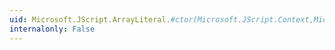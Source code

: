 ```yaml
---
uid: Microsoft.JScript.ArrayLiteral.#ctor(Microsoft.JScript.Context,Microsoft.JScript.ASTList)
internalonly: False
---
```

